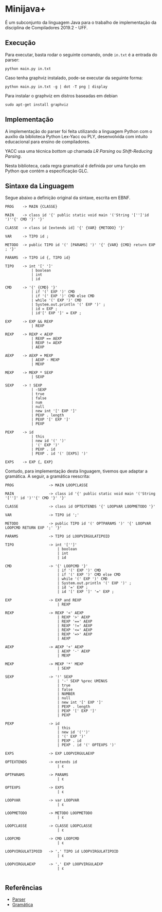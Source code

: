 # Minijava+

É um subconjunto da linguagem Java para o trabalho de implementação da disciplina de Compiladores 2019.2 - UFF.

## Execução

Para executar, basta rodar o seguinte comando, onde `in.txt` é a entrada do parser:

```
python main.py in.txt
```

Caso tenha graphviz instalado, pode-se executar da seguinte forma:

```
python main.py in.txt -g | dot -T png | display
```

Para instalar o graphviz em distros baseadas em debian

`sudo apt-get install graphviz`

## Implementação

A implementação do parser foi feita utilizando a linguagem Python com o auxílio da biblioteca Python Lex-Yacc ou PLY, desenvolvida com intuito educacional para ensino de compiladores.

YACC usa uma técnica _bottom up_ chamada _LR Parsing_ ou _Shift-Reducing Parsing_.

Nesta biblioteca, cada regra gramatical é definida por uma função em Python que contém a especificação GLC.

## Sintaxe da Linguagem

Segue abaixo a definição original da sintaxe, escrita em EBNF.

```
PROG    -> MAIN {CLASSE}

MAIN    -> class id '{' public static void main '('String '['']'id ')''{' CMD '}' '}'

CLASSE  -> class id [extends id] '{' {VAR} {METODO} '}'

VAR     -> TIPO id ;

METODO  -> public TIPO id '(' [PARAMS] ')' '{' {VAR} {CMD} return EXP ; '}'

PARAMS  -> TIPO id {, TIPO id}

TIPO    -> int '[' ']'
            | boolean
            | int
            | id

CMD     -> '{' {CMD} '}'
            | if '(' EXP ')' CMD
            | if '(' EXP ')' CMD else CMD
            | while '(' EXP ')' CMD
            | System.out.println '(' EXP ')' ;
            | id = EXP ;
            | id'[' EXP ']' = EXP ;

EXP     -> EXP && REXP
            | REXP

REXP    -> REXP < AEXP
            | REXP == AEXP
            | REXP != AEXP
            | AEXP

AEXP    -> AEXP + MEXP
            | AEXP - MEXP
            | MEXP

MEXP    -> MEXP * SEXP
            | SEXP

SEXP    -> ! SEXP
            | -SEXP
            | true
            | false
            | num
            | null
            | new int '[' EXP ']'
            | PEXP . length
            | PEXP '[' EXP ']'
            | PEXP

PEXP    -> id
            | this
            | new id '(' ')'
            | '(' EXP ')'
            | PEXP . id
            | PEXP . id '(' [EXPS] ')'

EXPS    -> EXP {, EXP}
```

Contudo, para implementação desta linguagem, tivemos que adaptar a gramática. A seguir, a gramática reescrita:

```
PROG                -> MAIN LOOPCLASSE

MAIN                -> class id '{' public static void main '('String '['']' id ')''{' CMD '}' '}'

CLASSE              -> class id OPTEXTENDS '{' LOOPVAR LOOPMETODO '}'

VAR                 -> TIPO id ';'

METODO              -> public TIPO id '(' OPTPARAMS ')' '{' LOOPVAR LOOPCMD RETURN EXP ';' '}'

PARAMS              -> TIPO id LOOPVIRGULATIPOID

TIPO                -> int '['']'
                        | boolean
                        | int
                        | id

CMD                 -> '{' LOOPCMD '}'
                        | if '(' EXP ')' CMD
                        | if '(' EXP ')' CMD else CMD
                        | while '(' EXP ')' CMD
                        | System.out.println '(' EXP ')' ;
                        | id '=' EXP ;
                        | id '[' EXP ']' '=' EXP ;

EXP                 -> EXP and REXP
                        | REXP

REXP                -> REXP '<' AEXP
                        | REXP '>' AEXP
                        | REXP '==' AEXP
                        | REXP '!=' AEXP
                        | REXP '<=' AEXP
                        | REXP '=>' AEXP
                        | AEXP

AEXP                -> AEXP '+' AEXP
                        | AEXP '-' AEXP
                        | MEXP

MEXP                -> MEXP '*' MEXP
                        | SEXP

SEXP                -> '!' SEXP
                        | '-' SEXP %prec UMINUS
                        | true
                        | false
                        | NUMBER
                        | null
                        | new int '[' EXP ']'
                        | PEXP . length
                        | PEXP '[' EXP ']'
                        | PEXP

PEXP                -> id
                        | this
                        | new id '('')'
                        | '(' EXP ')'
                        | PEXP . id
                        | PEXP . id '(' OPTEXPS ')'

EXPS                -> EXP LOOPVIRGULAEXP

OPTEXTENDS          -> extends id
                        | ε

OPTPARAMS           -> PARAMS
                        | ε

OPTEXPS             -> EXPS
                        | ε

LOOPVAR             -> var LOOPVAR
                        | ε

LOOPMETODO          -> METODO LOOPMETODO
                        | ε

LOOPCLASSE          -> CLASSE LOOPCLASSE
                        | ε

LOOPCMD             -> CMD LOOPCMD
                        | ε

LOOPVIRGULATIPOID   -> ',' TIPO id LOOPVIRGULATIPOID
                        | ε

LOOPVIRGULAEXP      -> ',' EXP LOOPVIRGULAEXP
                        | ε


```

## Referências
- [Parser](https://www.dabeaz.com/ply/)
- [Gramática](http://www.cead.uff.br/ead/mod/resource/view.php?id=41439)

